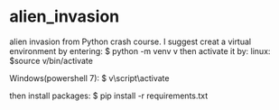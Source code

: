 # alien_invasion
alien invasion from Python crash course.
I suggest creat a virtual environment by entering:
$ python -m venv v
then activate it by:
linux:
	$source v/bin/activate

Windows(powershell 7):
	$ v\script\activate

then install packages:
	$ pip install -r requirements.txt
